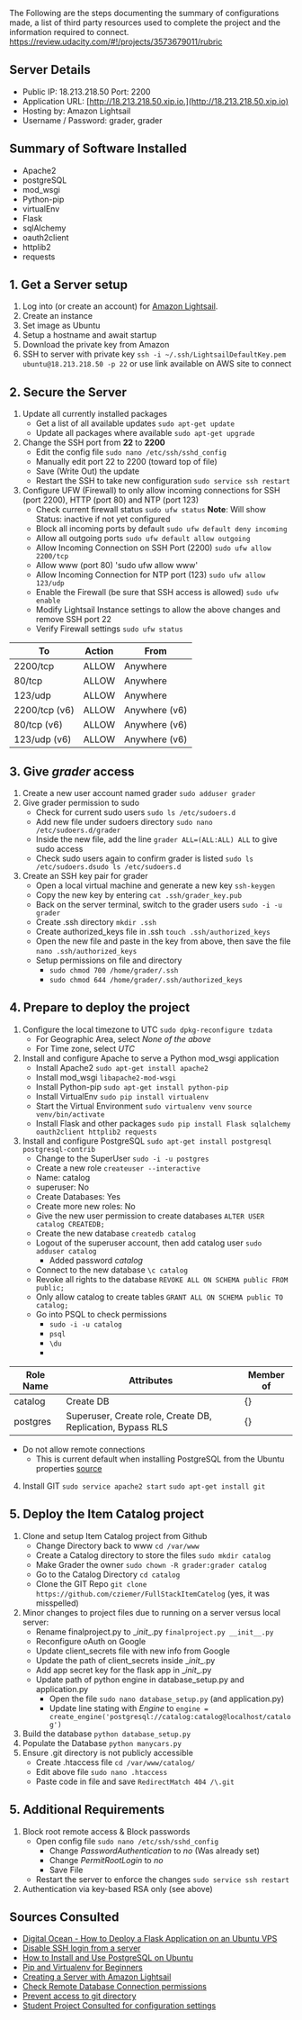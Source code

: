 The Following are the steps documenting the summary of configurations made, a list of third party resources used to complete the project and the information required to connect.
https://review.udacity.com/#!/projects/3573679011/rubric
## Server Details
* Public IP: 18.213.218.50 Port: 2200
* Application URL: [http://18.213.218.50.xip.io.](http://18.213.218.50.xip.io)
* Hosting by: Amazon Lightsail
* Username / Password: grader, grader

## Summary of Software Installed
* Apache2
* postgreSQL
* mod_wsgi
* Python-pip
* virtualEnv
* Flask
* sqlAlchemy
* oauth2client
* httplib2
* requests

## 1. Get a Server setup
1. Log into (or create an account) for [Amazon Lightsail](https://lightsail.aws.amazon.com/).
2. Create an instance
3. Set image as Ubuntu
4. Setup a hostname and await startup
5. Download the private key from Amazon
6. SSH to server with private key `ssh -i ~/.ssh/LightsailDefaultKey.pem ubuntu@18.213.218.50 -p 22` or use link available on AWS site to connect

## 2. Secure the Server
1. Update all currently installed packages
   * Get a list of all available updates `sudo apt-get update`
   * Update all packages where available `sudo apt-get upgrade`
2. Change the SSH port from **22** to **2200**
   * Edit the config file `sudo nano /etc/ssh/sshd_config`
   * Manually edit port 22 to 2200 (toward top of file)
   * Save (Write Out) the update
   * Restart the SSH to take new configuration `sudo service ssh restart`
3. Configure UFW (Firewall) to only allow incoming connections for SSH (port 2200), HTTP (port 80) and NTP (port 123)
   * Check current firewall status `sudo ufw status` **Note**: Will show Status: inactive if not yet configured
   * Block all incoming ports by default `sudo ufw default deny incoming`
   * Allow all outgoing ports `sudo ufw default allow outgoing`
   * Allow Incoming Connection on SSH Port (2200) `sudo ufw allow 2200/tcp`
   * Allow www (port 80) 'sudo ufw allow www'
   * Allow Incoming Connection for NTP port (123) `sudo ufw allow 123/udp`
   * Enable the Firewall (be sure that SSH access is allowed) `sudo ufw enable`
   * Modify Lightsail Instance settings to allow the above changes and remove SSH port 22
   * Verify Firewall settings `sudo ufw status`
   

| To | Action | From |
|-----------|------------|-----------|
|2200/tcp|ALLOW|Anywhere|
|80/tcp|ALLOW|Anywhere|
123/udp|ALLOW|Anywhere|
2200/tcp (v6)|ALLOW|Anywhere (v6)|
80/tcp (v6)|ALLOW|Anywhere (v6)|
123/udp (v6)|ALLOW|Anywhere (v6)|


## 3. Give *grader* access
1. Create a new user account named grader `sudo adduser grader`
2. Give grader permission to sudo
   * Check for current sudo users `sudo ls /etc/sudoers.d`
   * Add new file under sudoers directory `sudo nano /etc/sudoers.d/grader`
   * Inside the new file, add the line `grader ALL=(ALL:ALL) ALL` to give sudo access
   * Check sudo users again to confirm grader is listed `sudo ls /etc/sudoers.dsudo ls /etc/sudoers.d`
3. Create an SSH key pair for grader
   * Open a local virtual machine and generate a new key `ssh-keygen`
   * Copy the new key by entering `cat .ssh/grader_key.pub`
   * Back on the server terminal, switch to the grader users `sudo -i -u grader`
   * Create .ssh directory `mkdir .ssh`
   * Create authorized_keys file in .ssh `touch .ssh/authorized_keys`
   * Open the new file and paste in the key from above, then save the file `nano .ssh/authorized_keys`
   * Setup permissions on file and directory
     * `sudo chmod 700 /home/grader/.ssh`
     * `sudo chmod 644 /home/grader/.ssh/authorized_keys`
## 4. Prepare to deploy the project
1. Configure the local timezone to UTC `sudo dpkg-reconfigure tzdata`
   * For Geographic Area, select *None of the above*
   * For Time zone, select *UTC*
2. Install and configure Apache to serve  a Python mod_wsgi application
   * Install Apache2 `sudo apt-get install apache2`
   * Install mod_wsgi `libapache2-mod-wsgi`
   * Install Python-pip `sudo apt-get install python-pip`
   * Install VirtualEnv `sudo pip install virtualenv`
   * Start the Virtual Environment `sudo virtualenv venv` `source venv/bin/activate`
   * Install Flask and other packages `sudo pip install Flask sqlalchemy oauth2client httplib2 requests`
3. Install and configure PostgreSQL `sudo apt-get install postgresql postgresql-contrib`
   * Change to the SuperUser `sudo -i -u postgres`
   * Create a new role `createuser --interactive`
    * Name: catalog
    * superuser: No
    * Create Databases: Yes
    * Create more new roles: No
   * Give the new user permission to create databases `ALTER USER catalog CREATEDB;`
   * Create the new database `createdb catalog`
   * Logout of the superuser account, then add catalog user `sudo adduser catalog`
     * Added password *catalog*
   * Connect to the new database `\c catalog`
   * Revoke all rights to the database `REVOKE ALL ON SCHEMA public FROM public;`
   * Only allow catalog to create tables `GRANT ALL ON SCHEMA public TO catalog;`
   * Go into PSQL to check permissions
     * `sudo -i -u catalog`
     * `psql`
     * `\du`
     *
| Role Name | Attributes | Member of |
|-----------|------------|-----------|
| catalog   | Create DB  | {}        |
| postgres  | Superuser, Create role, Create DB, Replication, Bypass RLS | {}        |

   * Do not allow remote connections
     * This is current default when installing PostgreSQL from the Ubuntu properties [source](https://www.digitalocean.com/community/tutorials/how-to-install-and-use-postgresql-on-ubuntu-16-04)
4. Install GIT `sudo service apache2 start` `sudo apt-get install git`

## 5. Deploy the Item Catalog project
1. Clone and setup Item Catalog project from Github
   * Change Directory back to www `cd /var/www`
   * Create a Catalog directory to store the files `sudo mkdir catalog`
   * Make Grader the owner `sudo chown -R grader:grader catalog`
   * Go to the Catalog Directory `cd catalog`
   * Clone the GIT Repo `git clone https://github.com/cziemer/FullStackItemCatelog` (yes, it was misspelled)
2. Minor changes to project files due to running on a server versus local server:
   * Rename finalproject.py to \__init__.py `finalproject.py __init__.py`
   * Reconfigure oAuth on Google
   * Update client_secrets file with new info from Google
   * Update the path of client_secrets inside \__init__.py
   * Add app secret key for the flask app in \__init__.py
   * Update path of python engine in database_setup.py and application.py
     * Open the file `sudo nano database_setup.py` (and application.py)
     * Update line stating with *Engine* to `engine = create_engine('postgresql://catalog:catalog@localhost/catalog')`
3. Build the database `python database_setup.py`
4. Populate the Database `python manycars.py`
5. Ensure .git directory is not publicly accessible
   * Create .htaccess file `cd /var/www/catalog/`
   * Edit above file `sudo nano .htaccess`
   * Paste code in file and save `RedirectMatch 404 /\.git`
## 5. Additional Requirements
1. Block root remote access & Block passwords
   * Open config file `sudo nano /etc/ssh/sshd_config`
     * Change *PasswordAuthentication* to *no* (Was already set)
     * Change *PermitRootLogin* to *no*
     * Save File
   * Restart the server to enforce the changes `sudo service ssh restart`
2. Authentication via key-based RSA only (see above)

## Sources Consulted

* [Digital Ocean - How to Deploy a Flask Application on an Ubuntu VPS](https://www.digitalocean.com/community/tutorials/how-to-deploy-a-flask-application-on-an-ubuntu-vps)
* [Disable SSH login from a server](https://askubuntu.com/questions/27559/how-do-i-disable-remote-ssh-login-as-root-from-a-server)
* [How to Install and Use PostgreSQL on Ubuntu](https://www.digitalocean.com/community/tutorials/how-to-install-and-use-postgresql-on-ubuntu-16-04)
* [Pip and Virtualenv for Beginners](https://www.dabapps.com/blog/introduction-to-pip-and-virtualenv-python/)
* [Creating a Server with Amazon Lightsail](https://medium.com/@mariasurmenok/creating-a-server-with-amazon-lightsail-11c377cf814c)
* [Check Remote Database Connection permissions](https://www.digitalocean.com/community/tutorials/how-to-secure-postgresql-on-an-ubuntu-vps)
* [Prevent access to git directory](https://serverfault.com/questions/128069/how-do-i-prevent-apache-from-serving-the-git-directory)
* [Student Project Consulted for configuration settings](https://libraries.io/github/golgtwins/Udacity-P7-Linux-Server-Configuration)
